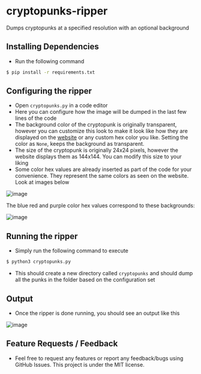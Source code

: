 # cryptopunks-ripper
Dumps cryptopunks at a specified resolution with an optional background

## Installing Dependencies
- Run the following command
```bash
$ pip install -r requirements.txt
```

## Configuring the ripper
- Open `cryptopunks.py` in a code editor
- Here you can configure how the image will be dumped in the last few lines of the code
- The background color of the cryptopunk is originally transparent, however you can customize this look to make it look like how they are displayed on the [website](https://www.larvalabs.com/cryptopunks) or any custom hex color you like. Setting the color as `None`, keeps the background as transparent.
- The size of the cryptopunk is originally 24x24 pixels, however the website displays them as 144x144. You can modify this size to your liking
- Some color hex values are already inserted as part of the code for your convenience. They represent the same colors as seen on the website. Look at images below

![image](https://user-images.githubusercontent.com/17220860/128394022-5869c5b7-d5e7-4708-8c5c-aab228f050c7.png)

The blue red and purple color hex values correspond to these backgrounds: 

![image](https://user-images.githubusercontent.com/17220860/128394217-82eb36cc-f85f-48dc-bc9c-1a12c7267c50.png)


## Running the ripper
- Simply run the following command to execute
```bash
$ python3 cryptopunks.py
```
- This should create a new directory called `cryptopunks` and should dump all the punks in the folder based on the configuration set

## Output
- Once the ripper is done running, you should see an output like this

![image](https://user-images.githubusercontent.com/17220860/128394327-bd3f930a-691b-4fa5-b16d-7860d2e56ab2.png)

## Feature Requests / Feedback
- Feel free to request any features or report any feedback/bugs using GitHub Issues. This project is under the MIT license.
